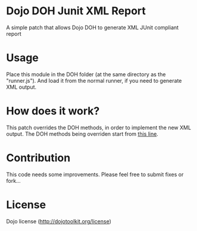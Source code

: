 Dojo DOH Junit XML Report
=

A simple patch that allows Dojo DOH to generate XML JUnit compliant report

Usage
=

Place this module in the DOH folder (at the same directory as the "runner.js"). And load it from the normal runner, if you need to generate XML output.

How does it work?
=

This patch overrides the DOH methods, in order to implement the new XML output. The DOH methods being overriden start from [this line](https://github.com/manekinekko/dojo-doh-junit-report/blob/master/runner-junit.js#L317).

Contribution
= 

This code needs some improvements. Please feel free to submit fixes or fork...

License
=

Dojo license (http://dojotoolkit.org/license)
